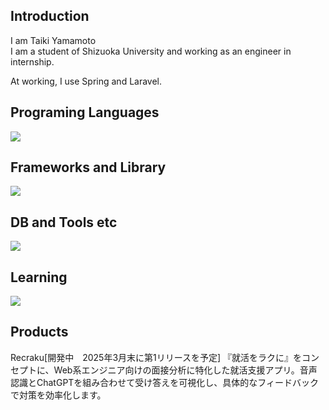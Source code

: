 ## Introduction

I am Taiki Yamamoto  
I am a student of Shizuoka University and working as an engineer in internship.

At working, I use Spring and Laravel.

## Programing Languages
![](https://skillicons.dev/icons?i=java,python,php,html,css,scss,js)

## Frameworks and Library
![](https://skillicons.dev/icons?i=spring,django,laravel,jquery,bootstrap)

## DB and Tools etc
![](https://skillicons.dev/icons?i=postgresql,mysql,docker,git,github,gitlab,linux,vite,wordpress)

## Learning
![](https://skillicons.dev/icons?i=ts,react)

## Products
Recraku[開発中　2025年3月末に第1リリースを予定]
『就活をラクに』をコンセプトに、Web系エンジニア向けの面接分析に特化した就活支援アプリ。音声認識とChatGPTを組み合わせて受け答えを可視化し、具体的なフィードバックで対策を効率化します。
<!--
**yamataiki/yamataiki** is a ✨ _special_ ✨ repository because its `README.md` (this file) appears on your GitHub profile.

Here are some ideas to get you started:

- 🔭 I’m currently working on ...
- 🌱 I’m currently learning ...
- 👯 I’m looking to collaborate on ...
- 🤔 I’m looking for help with ...
- 💬 Ask me about ...
- 📫 How to reach me: ...
- 😄 Pronouns: ...
- ⚡ Fun fact: ...
-->
